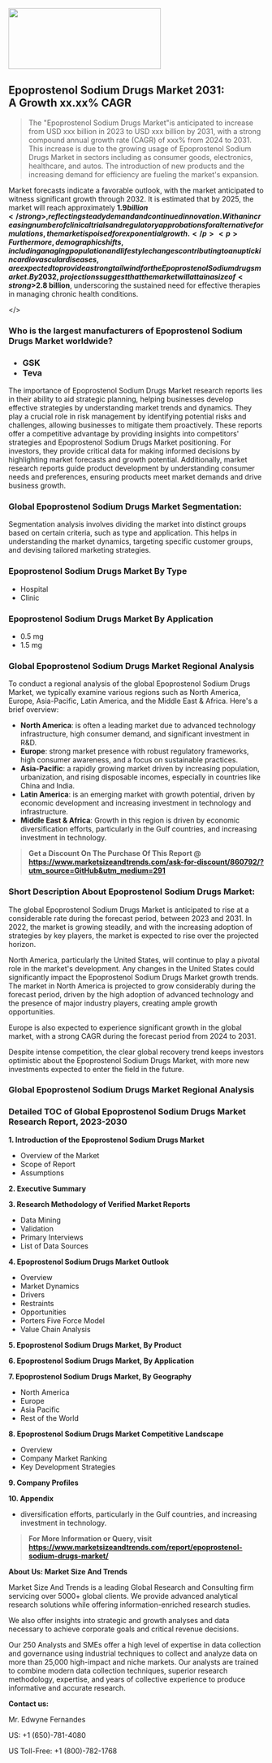<img src="https://100x100musica.es/wp-content/uploads/2024/12/Verified-Market-Reports-4-300x120.jpg" alt="" width="300" height="120" class="alignnone size-medium wp-image-100382" /><h2>Epoprostenol Sodium Drugs Market 2031: A&nbsp;Growth&nbsp;xx.xx% CAGR</h2><blockquote id="" class="">The "Epoprostenol Sodium Drugs Market"is anticipated to increase from USD xxx billion in 2023 to USD xxx billion by 2031, with a strong compound annual growth rate (CAGR) of xxx% from 2024 to 2031. This increase is due to the growing usage of Epoprostenol Sodium Drugs Market in sectors including as consumer goods, electronics, healthcare, and autos. The introduction of new products and the increasing demand for efficiency are fueling the market's expansion.</blockquote><p> <p>Market forecasts indicate a favorable outlook, with the market anticipated to witness significant growth through 2032. It is estimated that by 2025, the market will reach approximately <strong>$1.9 billion</strong>, reflecting steady demand and continued innovation. With an increasing number of clinical trials and regulatory approbations for alternative formulations, the market is poised for exponential growth.</p> <p>Furthermore, demographic shifts, including an aging population and lifestyle changes contributing to an uptick in cardiovascular diseases, are expected to provide a strong tailwind for the Epoprostenol Sodium drugs market. By 2032, projections suggest that the market will attain a size of <strong>$2.8 billion</strong>, underscoring the sustained need for effective therapies in managing chronic health conditions.</p></body></></p><h3 id="" class="">Who is the largest manufacturers of&nbsp;Epoprostenol Sodium Drugs Market worldwide?</h3><h3 class=""><p><ul><li>GSK </li><li> Teva</li></ul></p></h3><p id="ember58" class="ember-view reader-text-block__paragraph">The importance of&nbsp;Epoprostenol Sodium Drugs Market research reports lies in their ability to aid strategic planning, helping businesses develop effective strategies by understanding market trends and dynamics. They play a crucial role in risk management by identifying potential risks and challenges, allowing businesses to mitigate them proactively. These reports offer a competitive advantage by providing insights into competitors' strategies and Epoprostenol Sodium Drugs Market positioning. For investors, they provide critical data for making informed decisions by highlighting market forecasts and growth potential. Additionally, market research reports guide product development by understanding consumer needs and preferences, ensuring products meet market demands and drive business growth.</p><h3 id="" class="">Global&nbsp;Epoprostenol Sodium Drugs Market Segmentation:</h3><p id="" class="">Segmentation analysis involves dividing the market into distinct groups based on certain criteria, such as type and application. This helps in understanding the market dynamics, targeting specific customer groups, and devising tailored marketing strategies.</p><h3 id="" class="">Epoprostenol Sodium Drugs Market&nbsp;By Type</h3><p><p><ul><li>Hospital </li><li> Clinic</p></li></ul></p></p><h3 id="" class="">Epoprostenol Sodium Drugs Market&nbsp;By Application</h3><p class=""><p><ul><li>0.5 mg </li><li> 1.5 mg</li></ul></p></p><h3 id="" class="">Global Epoprostenol Sodium Drugs Market Regional Analysis</h3><p id="" class="">To conduct a regional analysis of the global Epoprostenol Sodium Drugs Market, we typically examine various regions such as North America, Europe, Asia-Pacific, Latin America, and the Middle East &amp; Africa. Here's a brief overview:</p><ul><li><strong>North America</strong>: is often a leading market due to advanced technology infrastructure, high consumer demand, and significant investment in R&amp;D.</li><li><strong>Europe</strong>: strong market presence with robust regulatory frameworks, high consumer awareness, and a focus on sustainable practices.</li><li><strong>Asia-Pacific</strong>: a rapidly growing market driven by increasing population, urbanization, and rising disposable incomes, especially in countries like China and India.</li><li><strong>Latin America</strong>: is an emerging market with growth potential, driven by economic development and increasing investment in technology and infrastructure.</li><li><strong>Middle East &amp; Africa</strong>: Growth in this region is driven by economic diversification efforts, particularly in the Gulf countries, and increasing investment in technology.</li></ul><blockquote id="" class=""><strong>Get a Discount On The Purchase Of This Report @ <a href="https://www.marketsizeandtrends.com/download-sample/860792/?utm_source=GitHub&utm_medium=291" target="_blank">https://www.marketsizeandtrends.com/ask-for-discount/860792/?utm_source=GitHub&utm_medium=291</a></strong></blockquote><h3>Short Description About Epoprostenol Sodium Drugs Market:</h3><p id="ember58" class="ember-view reader-text-block__paragraph">The global&nbsp;Epoprostenol Sodium Drugs Market&nbsp;is anticipated to rise at a considerable rate during the forecast period, between 2023 and 2031. In 2022, the market is growing steadily, and with the increasing adoption of strategies by key players, the market is expected to rise over the projected horizon.</p><p id="ember59" class="ember-view reader-text-block__paragraph">North America, particularly the United States, will continue to play a pivotal role in the market's development. Any changes in the United States could significantly impact the&nbsp;Epoprostenol Sodium Drugs Market&nbsp;growth trends. The market in North America is projected to grow considerably during the forecast period, driven by the high adoption of advanced technology and the presence of major industry players, creating ample growth opportunities.</p><p id="ember60" class="ember-view reader-text-block__paragraph">Europe is also expected to experience significant growth in the global market, with a strong CAGR during the forecast period from 2024 to 2031.</p><p id="ember61" class="ember-view reader-text-block__paragraph">Despite intense competition, the clear global recovery trend keeps investors optimistic about the&nbsp;Epoprostenol Sodium Drugs Market, with more new investments expected to enter the field in the future.</p><h3 id="" class="">Global Epoprostenol Sodium Drugs Market Regional Analysis</h3><h3 id="" class="">Detailed TOC of Global Epoprostenol Sodium Drugs Market Research Report, 2023-2030</h3><p id="" class=""><strong>1. Introduction of the Epoprostenol Sodium Drugs Market</strong></p><ul><li>Overview of the Market</li><li>Scope of Report</li><li>Assumptions</li></ul><p id="" class=""><strong>2. Executive Summary</strong></p><p id="" class=""><strong>3. Research Methodology of Verified Market Reports</strong></p><ul><li>Data Mining</li><li>Validation</li><li>Primary Interviews</li><li>List of Data Sources</li></ul><p id="" class=""><strong>4. Epoprostenol Sodium Drugs Market Outlook</strong></p><ul><li>Overview</li><li>Market Dynamics</li><li>Drivers</li><li>Restraints</li><li>Opportunities</li><li>Porters Five Force Model</li><li>Value Chain Analysis</li></ul><p id="" class=""><strong>5. Epoprostenol Sodium Drugs Market, By Product</strong></p><p id="" class=""><strong>6. Epoprostenol Sodium Drugs Market, By Application</strong></p><p id="" class=""><strong>7. Epoprostenol Sodium Drugs Market, By Geography</strong></p><ul><li>North America</li><li>Europe</li><li>Asia Pacific</li><li>Rest of the World</li></ul><p id="" class=""><strong>8. Epoprostenol Sodium Drugs Market Competitive Landscape</strong></p><ul><li>Overview</li><li>Company Market Ranking</li><li>Key Development Strategies</li></ul><p id="" class=""><strong>9. Company Profiles</strong></p><p id="" class=""><strong>10. Appendix</strong></p><ul><li>diversification efforts, particularly in the Gulf countries, and increasing investment in technology.</li></ul><blockquote id="" class=""><strong>For More Information or Query, visit <strong><strong><a href="https://www.marketsizeandtrends.com/report/epoprostenol-sodium-drugs-market/" target="_blank">https://www.marketsizeandtrends.com/report/epoprostenol-sodium-drugs-market/</a></strong></strong></strong></blockquote><p id="" class=""><strong>About Us: Market Size And Trends</strong></p><p id="" class="">Market Size And Trends is a leading Global Research and Consulting firm servicing over 5000+ global clients. We provide advanced analytical research solutions while offering information-enriched research studies.</p><p id="" class="">We also offer insights into strategic and growth analyses and data necessary to achieve corporate goals and critical revenue decisions.</p><p id="" class="">Our 250 Analysts and SMEs offer a high level of expertise in data collection and governance using industrial techniques to collect and analyze data on more than 25,000 high-impact and niche markets. Our analysts are trained to combine modern data collection techniques, superior research methodology, expertise, and years of collective experience to produce informative and accurate research.</p><p id="" class=""><strong>Contact us:</strong></p><p id="" class="">Mr. Edwyne Fernandes</p><p id="" class="">US: +1 (650)-781-4080</p><p id="" class="">US Toll-Free: +1 (800)-782-1768</p>

